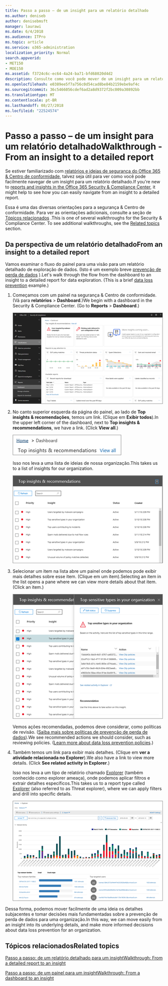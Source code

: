 ```yaml
---
title: Passo a passo – de um insight para um relatório detalhado
ms.author: deniseb
author: denisebmsft
manager: laurawi
ms.date: 6/4/2018
ms.audience: ITPro
ms.topic: article
ms.service: o365-administration
localization_priority: Normal
search.appverid:
- MET150
- MOE150
ms.assetid: f3724c6c-ec64-4a24-ba71-bfd68020d4d2
description: Consulte como você pode mover de um insight para um relatório detalhado na segurança &amp; Centro de conformidade por meio de um exemplo de prevenção de perda de dados.
ms.openlocfilehash: e0389ee5f7a756c0d54cad8be84b2159ebe9af4c
ms.sourcegitcommit: 36c5466056cdef6ad2a8d9372f2bc009a30892bb
ms.translationtype: MT
ms.contentlocale: pt-BR
ms.lasthandoff: 08/27/2018
ms.locfileid: "22524574"
---
```

# <a name="walkthrough---from-an-insight-to-a-detailed-report"></a><span data-ttu-id="b9f19-103">Passo a passo – de um insight para um relatório detalhado</span><span class="sxs-lookup"><span data-stu-id="b9f19-103">Walkthrough - From an insight to a detailed report</span></span>

<span data-ttu-id="b9f19-104">Se estiver familiarizado com [relatórios e ideias de segurança do Office 365 &amp; Centro de conformidade](reports-and-insights-in-security-and-compliance.md), talvez seja útil para ver como você pode facilmente navegar de um insight para um relatório detalhado.</span><span class="sxs-lookup"><span data-stu-id="b9f19-104">If you're new to [reports and insights in the Office 365 Security &amp; Compliance Center](reports-and-insights-in-security-and-compliance.md), it might help to see how you can easily navigate from an insight to a detailed report.</span></span> 
  
<span data-ttu-id="b9f19-p101">Essa é uma das diversas orientações para a segurança &amp; Centro de conformidade. Para ver as orientações adicionais, consulte a seção de [Tópicos relacionados](#related-topics) .</span><span class="sxs-lookup"><span data-stu-id="b9f19-p101">This is one of several walkthroughs for the Security &amp; Compliance Center. To see additional walkthroughs, see the [Related topics](#related-topics) section.</span></span> 
  
## <a name="from-an-insight-to-a-detailed-report"></a><span data-ttu-id="b9f19-107">Da perspectiva de um relatório detalhado</span><span class="sxs-lookup"><span data-stu-id="b9f19-107">From an insight to a detailed report</span></span>

<span data-ttu-id="b9f19-p102">Vamos examinar o fluxo do painel para uma visão para um relatório detalhado de exploração de dados. (Isto é um exemplo breve [prevenção de perda de dados](data-loss-prevention-policies.md) ).</span><span class="sxs-lookup"><span data-stu-id="b9f19-p102">Let's walk through the flow from the dashboard to an insight to a detailed report for data exploration. (This is a brief [data loss prevention](data-loss-prevention-policies.md) example.)</span></span> 
  
1. <span data-ttu-id="b9f19-p103">Começamos com um painel na segurança &amp; Centro de conformidade. (Vá para **relatórios** \> **Dashboard**.)</span><span class="sxs-lookup"><span data-stu-id="b9f19-p103">We begin with a dashboard in the Security &amp; Compliance Center. (Go to **Reports** \> **Dashboard**.)</span></span>
    
    ![Na segurança &amp; Centro de conformidade, escolha relatórios \> painel](media/2a668c3d-3fa3-4e37-8149-46989b33ae8c.png)
  
2. <span data-ttu-id="b9f19-p104">No canto superior esquerda da página do painel, ao lado de **Top insights &amp; recomendações**, temos um link. (Clique em **Exibir todos**).</span><span class="sxs-lookup"><span data-stu-id="b9f19-p104">In the upper left corner of the dashboard, next to **Top insights &amp; recommendations**, we have a link. (Click **View all**.)</span></span>
    
    ![Na segurança &amp; Centro de conformidade, escolha relatórios \> painel para ver suas insights superior](media/9bb64e11-494f-40a4-ab3d-8d3c7789f300.png)
  
    <span data-ttu-id="b9f19-116">Isso nos leva a uma lista de ideias de nossa organização.</span><span class="sxs-lookup"><span data-stu-id="b9f19-116">This takes us to a list of insights for our organization.</span></span>
    
    ![Na segurança &amp; Centro de conformidade, você pode exibir todas as ideias em uma lista](media/1289af77-bf5a-444a-97a1-03d8a83f75a9.png)
  
3. <span data-ttu-id="b9f19-p105">Selecionar um item na lista abre um painel onde podemos pode exibir mais detalhes sobre esse item. (Clique em um item).</span><span class="sxs-lookup"><span data-stu-id="b9f19-p105">Selecting an item in the list opens a pane where we can view more details about that item. (Click an item.)</span></span>
    
    ![Detalhes de um insight selecionado](media/dcbb389f-23b0-4031-b789-4a49068af85a.png)
  
    <span data-ttu-id="b9f19-p106">Vemos ações recomendadas, podemos deve considerar, como políticas de revisão. ([Saiba mais sobre políticas de prevenção de perda de dados](data-loss-prevention-policies.md)).</span><span class="sxs-lookup"><span data-stu-id="b9f19-p106">We see recommended actions we should consider, such as reviewing policies. ([Learn more about data loss prevention policies](data-loss-prevention-policies.md).)</span></span>
    
4. <span data-ttu-id="b9f19-p107">Também temos um link para exibir mais detalhes. (Clique em **ver a atividade relacionada no Explorer**).</span><span class="sxs-lookup"><span data-stu-id="b9f19-p107">We also have a link to view more details. (Click **See related activity in Explorer**.)</span></span> 
    
    <span data-ttu-id="b9f19-125">Isso nos leva a um tipo de relatório chamado [Explorer](use-explorer-in-security-and-compliance.md) (também conhecido como explorer ameaça), onde podemos aplicar filtros e extrair detalhes específicos.</span><span class="sxs-lookup"><span data-stu-id="b9f19-125">This takes us to a report type called [Explorer](use-explorer-in-security-and-compliance.md) (also referred to as Threat explorer), where we can apply filters and drill into specific details.</span></span> 
    
    ![Modo de exibição do Explorer com mais detalhes sobre um insight selecionado](media/3ad15b15-7158-44b7-beda-013351bd868e.png)
  
<span data-ttu-id="b9f19-127">Dessa forma, podemos mover facilmente de uma ideia os detalhes subjacentes e tomar decisões mais fundamentadas sobre a prevenção de perda de dados para uma organização.</span><span class="sxs-lookup"><span data-stu-id="b9f19-127">In this way, we can move easily from an insight into its underlying details, and make more informed decisions about data loss prevention for an organization.</span></span>
  
## <a name="related-topics"></a><span data-ttu-id="b9f19-128">Tópicos relacionados</span><span class="sxs-lookup"><span data-stu-id="b9f19-128">Related topics</span></span>

[<span data-ttu-id="b9f19-129">Passo a passo: de um relatório detalhado para um insight</span><span class="sxs-lookup"><span data-stu-id="b9f19-129">Walkthrough: From a detailed report to an insight</span></span>](from-a-detailed-report-to-an-insight.md)
  
[<span data-ttu-id="b9f19-130">Passo a passo: de um painel para um insight</span><span class="sxs-lookup"><span data-stu-id="b9f19-130">Walkthrough: From a dashboard to an insight</span></span>](from-a-dashboard-to-an-insight.md)
  

